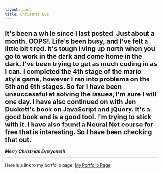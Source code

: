 ```yaml
---
layout: post
title: Christmas Eve 
---
```


It's been a while since I last posted. Just about a month. OOPS!.  Life's been busy, and I've felt a little bit tired. It's tough living up north when you go to work in the dark and come home in the dark.  I've been trying to get as much coding in as I can. I completed the 4th stage of the mario style game, however I ran into problems on the 5th and 6th stages. So far I have been unsuccessful at solving the issues, I'm sure I will one day. I have also continued on with Jon Duckett's book on JavaScript and jQuery. It's a good book and is a good tool. I'm trying to stick with it.  I have also found a Neural Net course for free that is interesting. So I have been checking that out. 
---

***Merry Christmas Everyone!!!***

 


---

Here is a link to my portfolio page:
[My Portfolio Page](https://dragon8029.github.io/Portfolio/)






